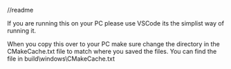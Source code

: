 //readme

If you are running this on your PC please use VSCode its the simplist way of running it.

When you copy this over to your PC make sure change the directory in the CMakeCache.txt file to match where you saved the files. 
You can find the file in build\windows\CMakeCache.txt
